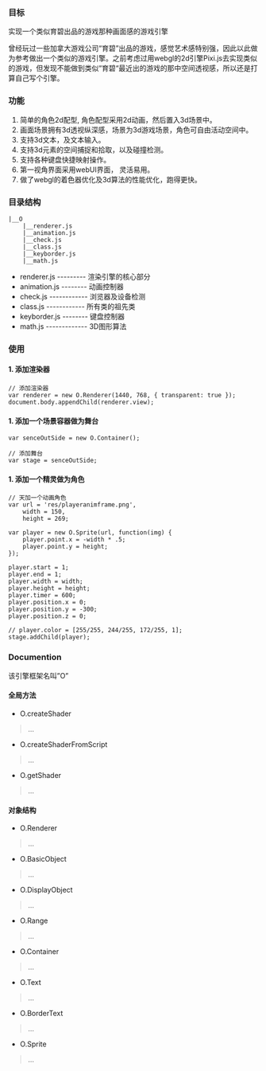 ### 目标
实现一个类似育碧出品的游戏那种画面感的游戏引擎

曾经玩过一些加拿大游戏公司“育碧”出品的游戏，感觉艺术感特别强，因此以此做为参考做出一个类似的游戏引擎。之前考虑过用webgl的2d引擎Pixi.js去实现类似的游戏，但发现不能做到类似“育碧“最近出的游戏的那中空间透视感，所以还是打算自己写个引擎。

### 功能
1. 简单的角色2d配型, 角色配型采用2d动画，然后置入3d场景中。
2. 画面场景拥有3d透视纵深感，场景为3d游戏场景，角色可自由活动空间中。
3. 支持3d文本，及文本输入。
4. 支持3d元素的空间捕捉和拾取，以及碰撞检测。
7. 支持各种键盘快捷映射操作。
5. 第一视角界面采用webUI界面， 灵活易用。
7. 做了webgl的着色器优化及3d算法的性能优化，跑得更快。

### 目录结构
    
    |__O
        |__renderer.js
        |__animation.js
        |__check.js
        |__class.js
        |__keyborder.js
        |__math.js

* renderer.js --------- 渲染引擎的核心部分
* animation.js -------- 动画控制器
* check.js ------------ 浏览器及设备检测
* class.js ------------ 所有类的祖先类
* keyborder.js -------- 键盘控制器
* math.js ------------- 3D图形算法

### 使用

#### 1. 添加渲染器
    
    // 添加渲染器
    var renderer = new O.Renderer(1440, 768, { transparent: true });
    document.body.appendChild(renderer.view);


#### 1. 添加一个场景容器做为舞台
    
    var senceOutSide = new O.Container();

    // 添加舞台
    var stage = senceOutSide;

#### 1. 添加一个精灵做为角色
    
    // 天加一个动画角色
    var url = 'res/playeranimframe.png',
        width = 150,
        height = 269;

    var player = new O.Sprite(url, function(img) {
        player.point.x = -width * .5;
        player.point.y = height;
    });

    player.start = 1;
    player.end = 1;
    player.width = width;
    player.height = height;
    player.timer = 600;
    player.position.x = 0;
    player.position.y = -300;
    player.position.z = 0;

    // player.color = [255/255, 244/255, 172/255, 1];
    stage.addChild(player);
    

### Documention
该引擎框架名叫”O”
#### 全局方法
* O.createShader
> ...

* O.createShaderFromScript
> ...

* O.getShader
> ...

#### 对象结构
* O.Renderer
> ...

* O.BasicObject
> ...

* O.DisplayObject
> ...

* O.Range
> ...

* O.Container
> ...

* O.Text 
> ...

* O.BorderText
> ...

* O.Sprite
> ...
